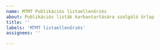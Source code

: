 ```yaml
---
name: MTMT Publikációs listaellenőrzés
about: Publikációs listák karbantartására szolgáló űrlap
title: ''
labels: 'MTMT listaellenőrzés'
assignees: ''

---
```



